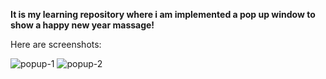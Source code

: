 **It is my learning repository where i am implemented a pop up window to show a happy new year massage!**

Here are screenshots:

![popup-1](https://user-images.githubusercontent.com/46238989/149553949-a0414c01-2de3-4e94-b9a8-65f00bb28c24.jpg)
![popup-2](https://user-images.githubusercontent.com/46238989/149553973-0b8737e0-c295-402f-9f42-eae9bba48006.jpg)

